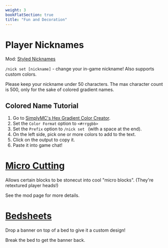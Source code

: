 ```yaml
---
weight: 3
bookFlatSection: true
title: "Fun and Decoration"
---
```


# Player Nicknames

Mod: [Styled Nicknames](https://modrinth.com/mod/styled-nicknames?hl=en-US)

 `/nick set [nickname]` - change your in-game nickname! Also supports custom colors.

Please keep your nickname under 50 characters. The max character count is 500, only for the sake of colored gradient names.

## Colored Name Tutorial

1. Go to [SimplyMC's Hex Gradient Color Creator](https://www.simplymc.art/Gradients/).
2. Set the `Color Format` option to `<#rrggbb>`
3. Set the `Prefix` option to `/nick set ` (with a space at the end).
4. On the left side, pick one or more colors to add to the text.
5. Click on the output to copy it.
6. Paste it into game chat!


# [Micro Cutting](https://modrinth.com/mod/microcutting?hl=en-US)

Allows certain blocks to be stonecut into cool "micro blocks". (They're retextured player heads!)

See the mod page for more details.


# [Bedsheets](https://modrinth.com/datapack/sheets)

Drop a banner on top of a bed to give it a custom design!

Break the bed to get the banner back.
